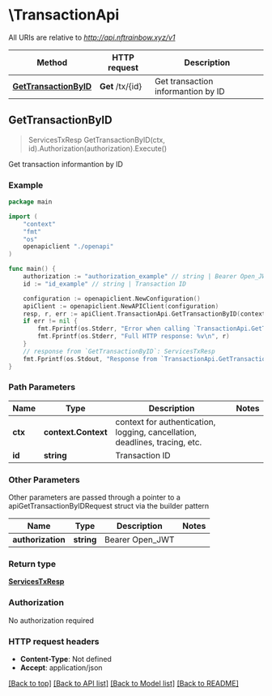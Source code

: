 # \TransactionApi

All URIs are relative to *http://api.nftrainbow.xyz/v1*

Method | HTTP request | Description
------------- | ------------- | -------------
[**GetTransactionByID**](TransactionApi.md#GetTransactionByID) | **Get** /tx/{id} | Get transaction informantion by ID



## GetTransactionByID

> ServicesTxResp GetTransactionByID(ctx, id).Authorization(authorization).Execute()

Get transaction informantion by ID



### Example

```go
package main

import (
    "context"
    "fmt"
    "os"
    openapiclient "./openapi"
)

func main() {
    authorization := "authorization_example" // string | Bearer Open_JWT
    id := "id_example" // string | Transaction ID

    configuration := openapiclient.NewConfiguration()
    apiClient := openapiclient.NewAPIClient(configuration)
    resp, r, err := apiClient.TransactionApi.GetTransactionByID(context.Background(), id).Authorization(authorization).Execute()
    if err != nil {
        fmt.Fprintf(os.Stderr, "Error when calling `TransactionApi.GetTransactionByID``: %v\n", err)
        fmt.Fprintf(os.Stderr, "Full HTTP response: %v\n", r)
    }
    // response from `GetTransactionByID`: ServicesTxResp
    fmt.Fprintf(os.Stdout, "Response from `TransactionApi.GetTransactionByID`: %v\n", resp)
}
```

### Path Parameters


Name | Type | Description  | Notes
------------- | ------------- | ------------- | -------------
**ctx** | **context.Context** | context for authentication, logging, cancellation, deadlines, tracing, etc.
**id** | **string** | Transaction ID | 

### Other Parameters

Other parameters are passed through a pointer to a apiGetTransactionByIDRequest struct via the builder pattern


Name | Type | Description  | Notes
------------- | ------------- | ------------- | -------------
 **authorization** | **string** | Bearer Open_JWT | 


### Return type

[**ServicesTxResp**](ServicesTxResp.md)

### Authorization

No authorization required

### HTTP request headers

- **Content-Type**: Not defined
- **Accept**: application/json

[[Back to top]](#) [[Back to API list]](../README.md#documentation-for-api-endpoints)
[[Back to Model list]](../README.md#documentation-for-models)
[[Back to README]](../README.md)

